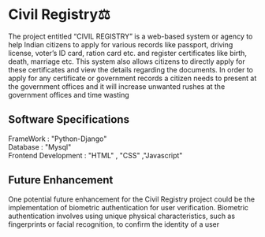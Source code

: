 # Civil Registry⚖

<p>  The project entitled “CIVIL REGISTRY” is a web-based system or agency to help 
Indian citizens to apply for various records like passport, driving license, voter’s ID card, ration card etc. 
and register certificates like birth, death, marriage etc. This system also allows citizens to directly apply 
for these certificates and view the details regarding the documents. In order to apply for any certificate or 
government records a citizen needs to present at the government offices and it will increase unwanted 
rushes at the government offices and time wasting</p>



## Software Specifications

FrameWork : "Python-Django"  
Database : "Mysql"  
Frontend Development : "HTML" , "CSS" ,"Javascript"  

## Future Enhancement
One potential future enhancement for the Civil Registry project could be the implementation of 
biometric authentication for user verification. Biometric authentication involves using unique 
physical characteristics, such as fingerprints or facial recognition, to confirm the identity of a 
user


